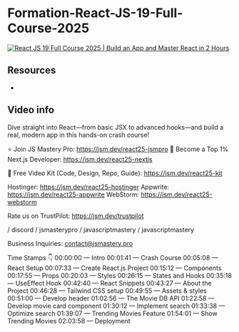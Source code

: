 # Formation-React-JS-19-Full-Course-2025

[![React JS 19 Full Course 2025 | Build an App and Master React in 2 Hours](https://img.youtube.com/vi/dCLhUialKPQ/0.jpg)](https://www.youtube.com/watch?v=dCLhUialKPQ)

## Resources

- 


## Video info

Dive straight into React—from basic JSX to advanced hooks—and build a real, modern app in this hands-on crash course!

⭐ Join JS Mastery Pro: https://jsm.dev/react25-jsmpro
💎 Become a Top 1% Next.js Developer: https://jsm.dev/react25-nextjs

📁 Free Video Kit (Code, Design, Repo, Guide): https://jsm.dev/react25-kit

Hostinger: https://jsm.dev/react25-hostinger
Appwrite: https://jsm.dev/react25-appwrite
WebStorm: https://jsm.dev/react25-webstorm

Rate us on TrustPilot: https://jsm.dev/trustpilot

/ discord     / jsmasterypro     / javascriptmastery     / javascriptmastery

Business Inquiries: contact@jsmastery.pro

Time Stamps 👇
00:00:00 — Intro
00:01:41 — Crash Course
00:05:08 — React Setup
00:07:33 — Create React.js Project
00:15:12 — Components
00:17:55 — Props
00:20:03 — Styles
00:26:15 — States and Hooks
00:35:18 — UseEffect Hook
00:42:40 — React Snippets
00:43:27 — About the Project
00:46:28 — Tailwind CSS setup
00:49:55 — Assets & styles
00:51:00 — Develop header
01:02:56 — The Movie DB API
01:22:58 — Develop movie card component
01:30:12 — Implement search
01:33:38 — Optimize search
01:39:07 — Trending Movies Feature
01:54:01 — Show Trending Movies
02:03:58 — Deployment

